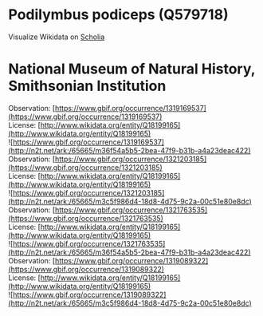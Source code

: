 
Podilymbus podiceps (Q579718)
=============================
  
Visualize Wikidata on [Scholia](https://scholia.toolforge.org/taxon/Q579718)
# National Museum of Natural History, Smithsonian Institution
  
Observation: [https://www.gbif.org/occurrence/1319169537](https://www.gbif.org/occurrence/1319169537)  
License: [http://www.wikidata.org/entity/Q18199165](http://www.wikidata.org/entity/Q18199165)  
![https://www.gbif.org/occurrence/1319169537](http://n2t.net/ark:/65665/m36f54a5b5-2bea-47f9-b31b-a4a23deac422)  
Observation: [https://www.gbif.org/occurrence/1321203185](https://www.gbif.org/occurrence/1321203185)  
License: [http://www.wikidata.org/entity/Q18199165](http://www.wikidata.org/entity/Q18199165)  
![https://www.gbif.org/occurrence/1321203185](http://n2t.net/ark:/65665/m3c5f986d4-18d8-4d75-9c2a-00c51e80e8dc)  
Observation: [https://www.gbif.org/occurrence/1321763535](https://www.gbif.org/occurrence/1321763535)  
License: [http://www.wikidata.org/entity/Q18199165](http://www.wikidata.org/entity/Q18199165)  
![https://www.gbif.org/occurrence/1321763535](http://n2t.net/ark:/65665/m36f54a5b5-2bea-47f9-b31b-a4a23deac422)  
Observation: [https://www.gbif.org/occurrence/1319089322](https://www.gbif.org/occurrence/1319089322)  
License: [http://www.wikidata.org/entity/Q18199165](http://www.wikidata.org/entity/Q18199165)  
![https://www.gbif.org/occurrence/1319089322](http://n2t.net/ark:/65665/m3c5f986d4-18d8-4d75-9c2a-00c51e80e8dc)
